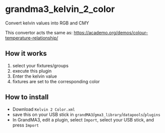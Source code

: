 # grandma3_kelvin_2_color
Convert kelvin values into RGB and CMY

This convertor acts the same as: https://academo.org/demos/colour-temperature-relationship/

## How it works

1. select your fixtures/groups
2. execute this plugin
3. Enter the kelvin value
4. fixtures are set to the corresponding color

## How to install

- Download `Kelvin 2 Color.xml`
- save this on your USB stick in `grandMA3`/`gma3_library`/`datapools`/`plugins`
- In GrandMA3, edit a plugin, select `Import`, select your USB stick, and press `Import`
